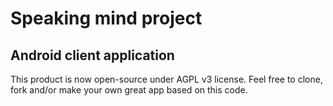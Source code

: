 # Speaking mind project
## Android client application

This product is now open-source under AGPL v3 license. 
Feel free to clone, fork and/or make your own great app based on this code.